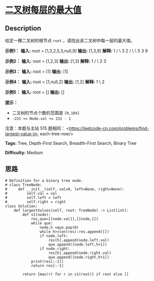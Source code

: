 # [二叉树每层的最大值][title]

## Description

给定一棵二叉树的根节点 `root` ，请找出该二叉树中每一层的最大值。



**示例1：**
            **输入:** root = [1,3,2,5,3,null,9]    **输出:** [1,3,9]    **解释:**              1             / \            3   2           / \   \            5   3   9     

**示例2：**
            **输入:** root = [1,2,3]    **输出:** [1,3]    **解释:**              1             / \            2   3    

**示例3：**
            **输入:** root = [1]    **输出:** [1]    

**示例4：**
            **输入:** root = [1,null,2]    **输出:** [1,2]    **解释:**                     1                 \                 2         

**示例5：**
            **输入:** root = []    **输出:** []    



**提示：**

  * 二叉树的节点个数的范围是 `[0,104]`
  * `-231 <= Node.val <= 231 - 1`



注意：本题与主站 515 题相同： <https://leetcode-cn.com/problems/find-largest-value-in-
each-tree-row/>


**Tags:** Tree, Depth-First Search, Breadth-First Search, Binary Tree

**Difficulty:** Medium

## 思路

``` python3
# Definition for a binary tree node.
# class TreeNode:
#     def __init__(self, val=0, left=None, right=None):
#         self.val = val
#         self.left = left
#         self.right = right
class Solution:
    def largestValues(self, root: TreeNode) -> List[int]:
        def v1(node):
            res,que=[[node.val]],[[node,1]]
            while que:
                node,h =que.pop(0)
                while h>=len(res):res.append([])
                if node.left: 
                    res[h].append(node.left.val)
                    que.append([node.left,h+1])
                if node.right:
                    res[h].append(node.right.val)
                    que.append([node.right,h+1])  
            print(res[:-1])
            return res[:-1]  

        return [max(r) for r in v1(root)] if root else []        
```

[title]: https://leetcode-cn.com/problems/hPov7L
